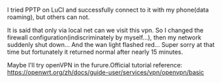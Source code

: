 I tried PPTP on LuCI and successfully connect to it with my phone(data roaming), but others can not. 

It is said that only via local net can we visit this vpn. So I changed the firewall configuration(indiscriminately by myself...), then my network suddenly shut down... And the wan light flashed red... Super sorry at that time but fortunately it returned normal after nearly 15 minutes.

Maybe I'll try openVPN in the furure.Official tutorial reference:
https://openwrt.org/zh/docs/guide-user/services/vpn/openvpn/basic